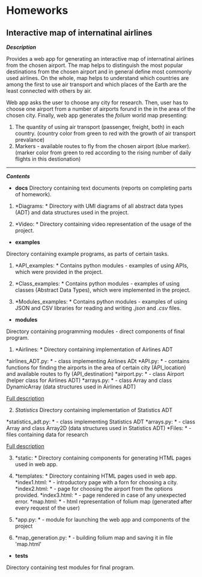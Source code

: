 # Homeworks
## Interactive map of internatinal airlines

***Description***

Provides a web app for generating an interactive map of internatinal airlines
from the chosen airport. The map helps to distinguish the most popular destinations
from the chosen airport and in general define most commonly used airlines.
On the whole, map helps to understand which countries are among the first to use
air transport and which places of the Earth are the least connected with others by air.

Web app asks the user to choose any city for research. Then, user has to choose one airport
from a number of airports forund in the in the area of the chosen city. Finally, web app 
generates the *folium* world map presenting:
1. The quantity of using air transport (passenger, freight, both) in each country. 
(country color from green to red with the growth of air transport prevalance)
2. Markers - available routes to fly from the chosen airport (blue marker).
(marker color from green to red according to the rising number of daily flights
in this destionation)

---
***Contents***

* **docs**
Directory containing text documents (reports on completing parts of homework).

1. *Diagrams: *
Directory with UMl diagrams of all abstract data types (ADT) and
data structures used in the project.

2. *Video: *
Directory containing video representation of the 
usage of the project.

* **examples**

Directory containing example programs, as parts of certain tasks.

1. *API_examples: *
Contains python modules - examples of using APIs, which were provided in the project.

2. *Class_examples: *
Contains python modules - examples of using classes (Abstract Data Types), which
were implemented in the project.

3. *Modules_examples: *
Contains python modules - examples of using JSON and CSV libraries for reading and 
writing *.json* and *.csv* files.

* **modules**

Directory containing programming modules - direct components of final program.

1. *Airlines: *
Directory containing implementation of Airlines ADT

*airlines_ADT.py: * - class implementing Airlines ADt
*API.py: * - contains functions for finding the airports in the area of certain city
(API_location) and available routes to fly (API_destination)
*airport.py: * - class Airport (helper class for Airlines ADT)
*arrays.py: * - class Array and class DynamicArray (data structures used in Airlines ADT)

[Full description](https://github.com/Danil1702/Homeworks/wiki/%D0%94%D0%BE%D0%BC%D0%B0%D1%88%D0%BD%D1%94-%D0%B7%D0%B0%D0%B2%D0%B4%D0%B0%D0%BD%D0%BD%D1%8F-%E2%84%963)

2. *Statistics*
Directory containing implementation of Statistics ADT

*statistics_adt.py: * - class implementing Statistics ADT
*arrays.py: * - class Array and class Array2D (data structures used in Statistics ADT)
*Files: * - files containing data for research

[Full description](https://github.com/Danil1702/Homeworks/wiki/%D0%94%D0%BE%D0%BC%D0%B0%D1%88%D0%BD%D1%94-%D0%B7%D0%B0%D0%B2%D0%B4%D0%B0%D0%BD%D0%BD%D1%8F-%E2%84%963)


3. *static: *
Directory containing components for generating HTML pages used in web app.

4. *templates: *
Directory containing HTML pages used in web app.
*index1.html: * - introductory page with a forn for choosing a city.
*index2.html: * - page for choosing the airport from the options provided.
*index3.html: * - page rendered in case of any unexpected error.
*map.html: * - html representation of folium map (generated after every request of the user)

5. *app.py: * - module for launching the web app and   components of the project
6. *map_generation.py: * - building folium map and saving it in file 'map.html'

* **tests**

Directory containing test modules for final program.
